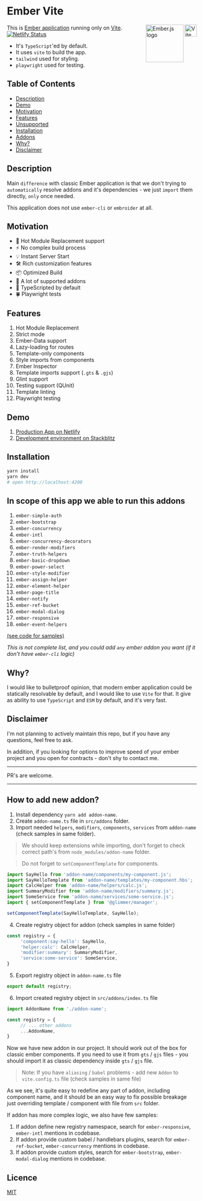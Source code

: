 # Ember Vite

<img align="right" width="32" height="32"
     alt="Vite logo"
     src="./public/vite.svg">
<img align="right" width="100" height="100"
     alt="Ember.js logo"
     src="./public/ember.svg">

This is [Ember application](https://ember-vite.netlify.app/) running only on [Vite](https://vitejs.dev/). [![Netlify Status](https://api.netlify.com/api/v1/badges/ea52e30e-79bc-4f23-9e2f-321abab60b85/deploy-status)](https://ember-vite.netlify.app/)

* It's `TypeScript`'ed by default.
* It uses `vite` to build the app.
* `tailwind` used for styling.
* `playwright` used for testing.


## Table of Contents

* [Description](#description)
* [Demo](#demo)
* [Motivation](#motivation)
* [Features](#features)
* [Unsupported](#unsupported)
* [Installation](#installation)
* [Addons](#in-scope-of-this-app-we-able-to-run-this-addons)
* [Why?](#why)
* [Disclaimer](#disclaimer)


## Description

Main `difference` with classic Ember application is that we don't trying to `automatically` resolve addons and it's dependencies - we just `import` them directly, `only` once needed.

This application does not use `ember-cli` or `embroider` at all.

## Motivation

- 🚀 Hot Module Replacement support
- ⚡️ No complex build process
- 💡 Instant Server Start
- 🛠️ Rich customization features
- 📦 Optimized Build
- 🔩 A lot of supported addons
- 🔑 TypeScripted by default
- :four_leaf_clover: Playwright tests

## Features

1. Hot Module Replacement
1. Strict mode
1. Ember-Data support
1. Lazy-loading for routes
1. Template-only components
1. Style imports from components
1. Ember Inspector
1. Template imports support (`.gts` & `.gjs`)
1. Glint support
1. Testing support (QUnit)
1. Template linting
1. Playwright testing

## Demo

1. [Production App on Netlify](https://ember-vite.netlify.app/)
1. [Development environment on Stackblitz](https://stackblitz.com/github/lifeart/demo-ember-vite)

## Installation

```bash
yarn install
yarn dev
# open http://localhost:4200
```

## In scope of this app we able to run this addons

1. `ember-simple-auth`
1. `ember-bootstrap`
1. `ember-concurrency`
1. `ember-intl`
1. `ember-concurrency-decorators`
1. `ember-render-modifiers`
1. `ember-truth-helpers`
1. `ember-basic-dropdown`
1. `ember-power-select`
1. `ember-style-modifier`
1. `ember-assign-helper`
1. `ember-element-helper`
1. `ember-page-title`
1. `ember-notify`
1. `ember-ref-bucket`
1. `ember-modal-dialog`
1. `ember-responsive`
1. `ember-event-helpers`

[(see code for samples)](https://github.com/lifeart/demo-ember-vite/tree/master/src/addons)


*This is not complete list, and you could add `any` ember addon you want (if it don't have `ember-cli` logic)*

## Why?

I would like to bulletproof opinion, that modern ember application could be statically resolvable by default, and I would like to use `Vite` for that. It give as ability to use `TypeScript` and `ESM` by default, and it's very fast.

## Disclaimer

I'm not planning to actively maintain this repo, but if you have any questions, feel free to ask.

In addition, if you looking for options to improve speed of your ember project and you open for contracts - don't shy to contact me.

---

PR's are welcome.

---

## How to add new addon?

1. Install dependency `yarn add addon-name`.
2. Create `addon-name.ts` file in `src/addons` folder.
3. Import needed `helpers`, `modifiers`, `components`, `services` from `addon-name` (check samples in same folder).

> We should keep extensions while importing, don't forget to check correct path's from `node_modules/addon-name` folder.

> Do not forget to `setComponentTemplate` for components.
```ts
import SayHello from 'addon-name/components/my-component.js';
import SayHelloTemplate from 'addon-name/templates/my-component.hbs';
import CalcHelper from 'addon-name/helpers/calc.js';
import SummaryModifier from 'addon-name/modifiers/summary.js';
import SomeService from 'addon-name/services/some-service.js';
import { setComponentTemplate } from '@glimmer/manager';

setComponentTemplate(SayHelloTemplate, SayHello);
```
4. Create registry object for addon (check samples in same folder)
```ts
const registry = {
     'component:say-hello': SayHello,
     'helper:calc': CalcHelper,
     'modifier:summary': SummaryModifier,
     'service:some-service': SomeService,
}
```
5. Export registry object in `addon-name.ts` file
```ts
export default registry;
```
6. Import created registry object in `src/addons/index.ts` file
```ts
import AddonName from './addon-name';

const registry = {
     // ... other addons
     ...AddonName,
}
```

Now we have new addon in our project. It should work out of the box for classic ember components. If you need to use it from `gts` / `gjs` files - you should import it as classic dependency inside `gts` / `gjs` file.

> Note: If you have `aliasing` / `babel` problems - add new `Addon` to `vite.config.ts` file (check samples in same file)

As we see, it's quite easy to redefine any part of addon, including component name, and it should be an easy way to fix possible breakage just overriding template / component with file from `src` folder.

If addon has more complex logic, we also have few samples:

1. If addon define new registry namespace, search for `ember-responsive`, `ember-intl` mentions in codebase.
1. If addon provide custom babel / handlebars plugins, search for `ember-ref-bucket`, `ember-concurrency` mentions in codebase.
1. If addon provide custom styles, search for `ember-bootstrap`, `ember-modal-dialog` mentions in codebase.

## Licence
[MIT](./LICENCE.md)
